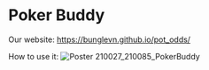 # Poker Buddy

Our website: https://bunglevn.github.io/pot_odds/

How to use it: ![Poster 210027_210085_PokerBuddy](https://github.com/user-attachments/assets/134a1eba-5f4a-4adb-9e2a-1736638f072d)
